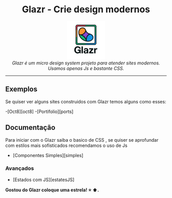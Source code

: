 <h1 align="center">Glazr - Crie design modernos </h1>

<p align="center">
  <img src="./Logo_Glazr_b.png" alt="Glazr" width="120px" height="120px"/>
  <br>
  <em>Glazr é um micro design system projeto para atender sites modernos.
    <br>Usamos apenas Js e bastante CSS.</em>
  <br>
</p>

<hr>

## Exemplos 
Se quiser ver alguns sites construidos com Glazr temos alguns como esses:

-[Oct8][oct8]
-[Portifolio][ports]

## Documentação 
Para iniciar com o Glazr saiba o basico de CSS , se quiser se aprofundar com estilos mais sofisticados recomendamos o uso de Js

 - [Componentes Simples][simples]

 ### Avançados
 - [Estados com JS][estatesJS]



**Gostou do Glazr coloque uma estrela! :star: :arrow_up:.**